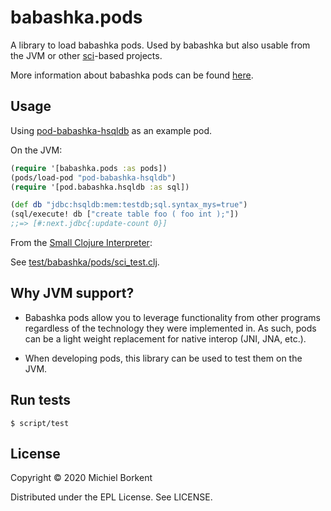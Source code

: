 # babashka.pods

A library to load babashka pods. Used by babashka but also usable from the JVM
or other [sci](https://github.com/borkdude/sci)-based projects.

More information about babashka pods can be found
[here](https://github.com/borkdude/babashka/blob/master/doc/pods.md).

## Usage

Using [pod-babashka-hsqldb](https://github.com/borkdude/pod-babashka-hsqldb) as
an example pod.

On the JVM:

``` clojure
(require '[babashka.pods :as pods])
(pods/load-pod "pod-babashka-hsqldb")
(require '[pod.babashka.hsqldb :as sql])

(def db "jdbc:hsqldb:mem:testdb;sql.syntax_mys=true")
(sql/execute! db ["create table foo ( foo int );"])
;;=> [#:next.jdbc{:update-count 0}]
```

From the [Small Clojure Interpreter](https://github.com/borkdude/sci):

See [test/babashka/pods/sci_test.clj](test/babashka/pods/sci_test.clj).

## Why JVM support?

- Babashka pods allow you to leverage functionality from other programs
regardless of the technology they were implemented in. As such, pods can be a
light weight replacement for native interop (JNI, JNA, etc.).

- When developing pods, this library can be used to test them on the JVM.

## Run tests

```
$ script/test
```

## License

Copyright © 2020 Michiel Borkent

Distributed under the EPL License. See LICENSE.
